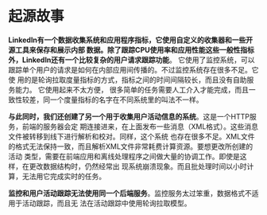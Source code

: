 起源故事
================================================================================
**LinkedIn有一个数据收集系统和应用程序指标，它使用自定义的收集器和一些开源工具来保存和展示内部
数据。除了跟踪CPU使用率和应用性能这些一般性指标外，LinkedIn还有一个比较复杂的用户请求跟踪功能**。
它使用了监控系统，可以跟踪单个用户的请求是如何在内部应用间传播的。不过监控系统存在很多不足。它使
用的是轮询拉取度量指标的方式，指标之间的时间间隔较长，而且没有自助服务能力。 它使用起来不太方便，
很多简单的任务需要人工介入才能完成，而且一致性较差，同一个度量指标的名字在不同系统里的叫法不一样。

**与此同时，我们还创建了另一个用于收集用户活动信息的系统**。这是一个HTTP服务，前端的服务器会定
期连接进来，在上面发布一些消息（XML格式）。这些消息文件被转移到线下进行解析和校对。同样，这个系统
也存在很多不足。XML文件的格式无法保持一致，而且解析XML文件非常耗费计算资源。要想更改所创建的活动
类型，需要在前端应用和离线处理程序之间做大量的协调工作。即使是这样，在更改数据结构时，仍然经常出
现系统崩溃现象。而且批处理时间以小时计算，无法用它完成实时的任务。

**监控和用户活动跟踪无法使用同一个后端服务**。监控服务太过笨重，数据格式不适用于活动跟踪，而且无
法在活动跟踪中使用轮询拉取模型。
